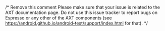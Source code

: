 /* Remove this comment
Please make sure that your issue is related to the AXT documentation page. Do not use this issue tracker to report bugs on
Espresso or any other of the AXT components (see https://android.github.io/android-test/support/index.html for that).
*/
